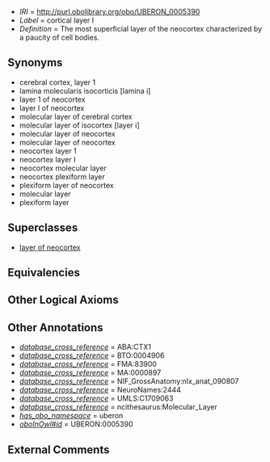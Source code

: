  * *IRI* = http://purl.obolibrary.org/obo/UBERON_0005390
 * *Label* = cortical layer I
 * *Definition* = The most superficial layer of the neocortex characterized by a paucity of cell bodies.

## Synonyms

 * cerebral cortex, layer 1
 * lamina molecularis isocorticis [lamina i]
 * layer 1 of neocortex
 * layer I of neocortex
 * molecular layer of cerebral cortex
 * molecular layer of isocortex [layer i]
 * molecular layer of neocortex
 * molecular layer of neocortex
 * neocortex layer 1
 * neocortex layer I
 * neocortex molecular layer
 * neocortex plexiform layer
 * plexiform layer of neocortex
 * molecular layer
 * plexiform layer

## Superclasses

 * [layer of neocortex](../../UBERON/01/UBERON_0002301.md)

## Equivalencies


## Other Logical Axioms


## Other Annotations

 * *[database_cross_reference](../../ef/oboInOwl#hasDbXref.md)* = ABA:CTX1
 * *[database_cross_reference](../../ef/oboInOwl#hasDbXref.md)* = BTO:0004906
 * *[database_cross_reference](../../ef/oboInOwl#hasDbXref.md)* = FMA:83900
 * *[database_cross_reference](../../ef/oboInOwl#hasDbXref.md)* = MA:0000897
 * *[database_cross_reference](../../ef/oboInOwl#hasDbXref.md)* = NIF_GrossAnatomy:nlx_anat_090807
 * *[database_cross_reference](../../ef/oboInOwl#hasDbXref.md)* = NeuroNames:2444
 * *[database_cross_reference](../../ef/oboInOwl#hasDbXref.md)* = UMLS:C1709063
 * *[database_cross_reference](../../ef/oboInOwl#hasDbXref.md)* = ncithesaurus:Molecular_Layer
 * *[has_obo_namespace](../../ce/oboInOwl#hasOBONamespace.md)* = uberon
 * *[oboInOwl#id](../../id/oboInOwl#id.md)* = UBERON:0005390

## External Comments

